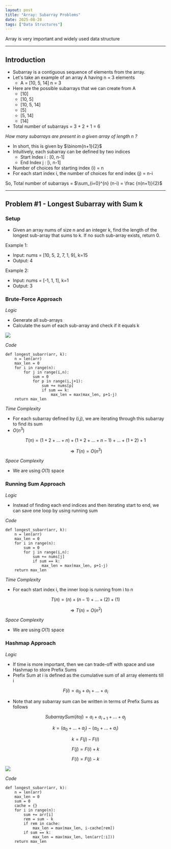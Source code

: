 ```yaml
---
layout: post
title: "Array: Subarray Problems"
date: 2025-08-28
tags: ["Data Structures"]
---
```


Array is very important and widely used data structure

---
## Introduction

- Subarray is a contiguous sequence of elements from the array.
- Let's take an example of an array A having n = 3 elements
    - A = [10, 5, 14] n = 3
- Here are the possible subarrays that we can create from A 
    - [10]
    - [10, 5]
    - [10, 5, 14]
    - [5]
    - [5, 14]
    - [14]
- Total number of subarrays = 3 + 2 + 1 = 6

_How many subarrays are present in a given array of length n ?_

- In short, this is given by $\binom{n+1}{2}$
- Intuitively, each subarray can be defined by two indices
    - Start Index i : [0, n-1]
    - End Index j : [i, n-1]
- Number of choices for starting index (i) = n
- For each start index i, the number of choices for end index (j) = n-i

So, Total number of subarrays = $\sum_{i=0}^{n} (n-i) = \frac {n(n+1)}{2}$

---
## Problem #1 - Longest Subarray with Sum k

### Setup
- Given an array nums of size n and an integer k, find the length of the longest sub-array that sums to k. If no such sub-array exists, return 0.

Example 1:
- Input: nums = [10, 5, 2, 7, 1, 9],  k=15
- Output: 4

Example 2:
- Input: nums = [-1, 1, 1], k=1
- Output: 3

### Brute-Force Approach

_Logic_
- Generate all sub-arrays
- Calculate the sum of each sub-array and check if it equals k

<img src="{{site.url}}/images/dsa/array/subarray_sum_equals_k.png">

_Code_

```
def longest_subarr(arr, k):
    n = len(arr)
    max_len = 0
    for i in range(n):
        for j in range(i,n):
            sum = 0
            for p in range(i,j+1):
                sum += nums[p]
                if sum == k:
                    max_len = max(max_len, p+1-j)
    return max_len
```

_Time Complexity_
- For each subarray defined by (i,j), we are iterating through this subarray to find its sum
- $O(n^3)$

$$ T(n) = (1+2+...+n) + (1+2+...+n-1) + ... + (1+2) + 1 $$

$$ \Rightarrow T(n) = O(n^3) $$

_Space Complexity_

- We are using $O(1)$ space

### Running Sum Approach

_Logic_

- Instead of finding each end indices and then iterating start to end, we can save one loop by using running sum

_Code_

```
def longest_subarr(arr, k):
    n = len(arr)
    max_len = 0
    for i in range(n):
        sum = 0
        for j in range(i,n):
            sum += nums[j]
            if sum == k:
                max_len = max(max_len, p+1-j)
    return max_len
```

_Time Complexity_

- For each start index i, the inner loop is running from i to n

$$ T(n) = (n) + (n-1) + ... + (2) + (1) $$

$$ \Rightarrow T(n) = O(n^2) $$

_Space Complexity_

- We are using $O(1)$ space

### Hashmap Approach

_Logic_

- If time is more important, then we can trade-off with space and use Hashmap to store Prefix Sums
- Prefix Sum at i is defined as the cumulative sum of all array elements till i

$$F(i) = a_0 + a_1 + ... + a_i$$

- Note that any subarray sum can be written in terms of Prefix Sums as follows

$$Subarray Sum (i to j) = a_i + a_{i+1} + ... + a_j $$

$$ k = (a_0 + ... + a_j) - (a_0 + ... +a_i)$$

$$ k = F(j) - F(i)$$

$$ F(j) = F(i) + k $$

$$ F(i) = F(j) - k $$

<img src="{{site.url}}/images/dsa/array/subarray_sum_equals_k_hashmap.png">

_Code_

```
def longest_subarr(arr, k):
    n = len(arr)
    max_len = 0
    sum = 0
    cache = {}
    for i in range(n):
        sum += arr[i] 
        rem = sum - k
        if rem in cache:
            max_len = max(max_len, i-cache[rem])
        if sum == k:
            max_len = max(max_len, len(arr[:i]))
    return max_len
```